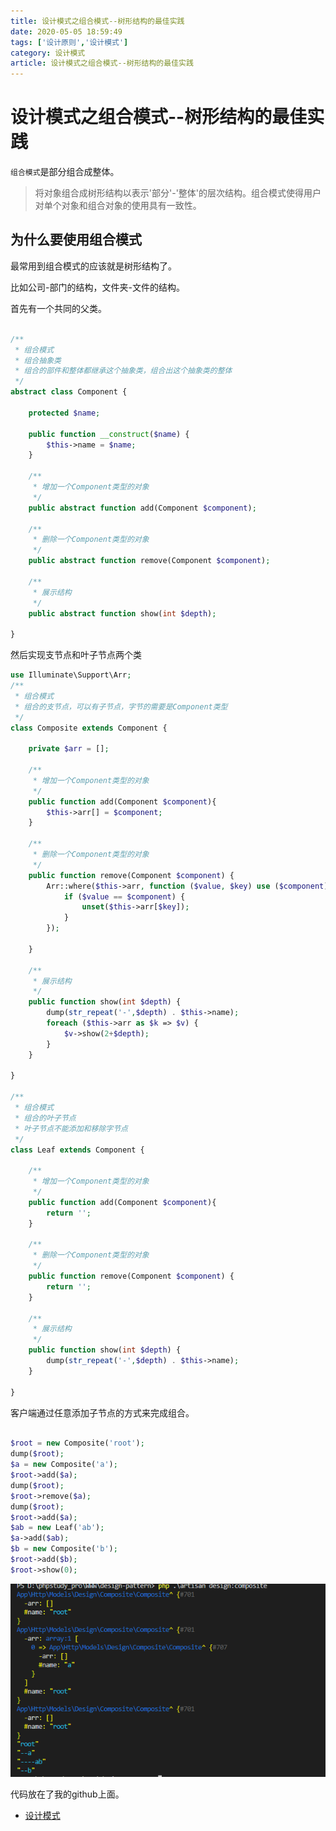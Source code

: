 ```yaml
---
title: 设计模式之组合模式--树形结构的最佳实践
date: 2020-05-05 18:59:49
tags: ['设计原则','设计模式']
category: 设计模式
article: 设计模式之组合模式--树形结构的最佳实践
---
```


# 设计模式之组合模式--树形结构的最佳实践

`组合模式`是部分组合成整体。

> 将对象组合成树形结构以表示'部分'-'整体'的层次结构。组合模式使得用户对单个对象和组合对象的使用具有一致性。

## 为什么要使用组合模式

最常用到组合模式的应该就是树形结构了。

比如公司-部门的结构，文件夹-文件的结构。

首先有一个共同的父类。

```php

/**
 * 组合模式
 * 组合抽象类
 * 组合的部件和整体都继承这个抽象类，组合出这个抽象类的整体
 */
abstract class Component {
    
    protected $name;

    public function __construct($name) {
        $this->name = $name;
    }

    /**
     * 增加一个Component类型的对象
     */
    public abstract function add(Component $component);

    /**
     * 删除一个Component类型的对象
     */
    public abstract function remove(Component $component);

    /**
     * 展示结构
     */
    public abstract function show(int $depth);

}

```

然后实现支节点和叶子节点两个类

```php
use Illuminate\Support\Arr;
/**
 * 组合模式
 * 组合的支节点，可以有子节点，字节的需要是Component类型
 */
class Composite extends Component {

    private $arr = [];

    /**
     * 增加一个Component类型的对象
     */
    public function add(Component $component){
        $this->arr[] = $component;
    }

    /**
     * 删除一个Component类型的对象
     */
    public function remove(Component $component) {
        Arr::where($this->arr, function ($value, $key) use ($component) {
            if ($value == $component) {
                unset($this->arr[$key]);
            }
        });
        
    }

    /**
     * 展示结构
     */
    public function show(int $depth) {
        dump(str_repeat('-',$depth) . $this->name);
        foreach ($this->arr as $k => $v) {
            $v->show(2+$depth);
        }
    }

}

/**
 * 组合模式
 * 组合的叶子节点
 * 叶子节点不能添加和移除字节点
 */
class Leaf extends Component {

    /**
     * 增加一个Component类型的对象
     */
    public function add(Component $component){
        return '';
    }

    /**
     * 删除一个Component类型的对象
     */
    public function remove(Component $component) {
        return '';
    }

    /**
     * 展示结构
     */
    public function show(int $depth) {
        dump(str_repeat('-',$depth) . $this->name);
    }

}
```

客户端通过任意添加子节点的方式来完成组合。

```php

$root = new Composite('root');
dump($root);
$a = new Composite('a');
$root->add($a);
dump($root);
$root->remove($a);
dump($root);
$root->add($a);
$ab = new Leaf('ab');
$a->add($ab);
$b = new Composite('b');
$root->add($b);
$root->show(0);
```

![composite](../images/composite.png)

代码放在了我的github上面。

- [设计模式](https://github.com/Thepatterraining/design-pattern)
